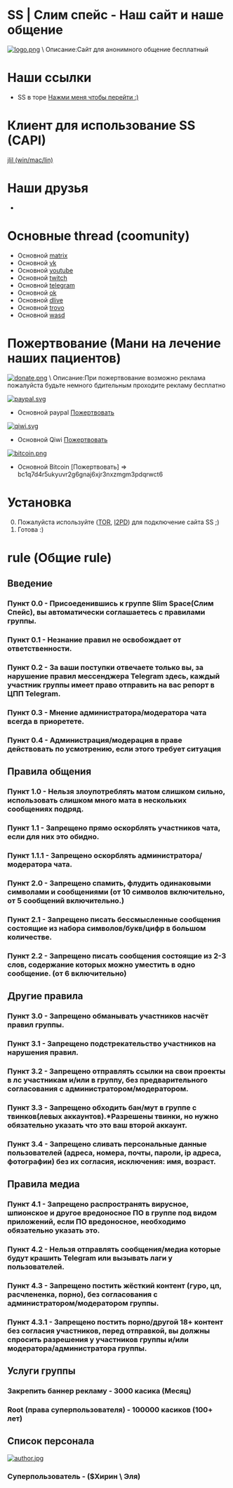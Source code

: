 # SS | Слим спейс - Наш сайт и наше общение
[![logo.png](https://github.com/AliensRedSoftware/slim-space/blob/main/img/logo.png)](https://github.com/AliensRedSoftware/slim-space/blob/main/img/logo.png)
\ Описание:Сайт для анонимного общение бесплатный

# Наши ссылки
* SS в торе [Нажми меня чтобы перейти :)](http://nzonq5ckiszeqfslp6sxsla3o6qarqselbuct6jgbd3jpf6mopnn2fqd.onion)

# Клиент для использование SS (CAPI)
[jlil (win/mac/lin)](https://github.com/AliensRedSoftware/jlil)

# Наши друзья
-

# Основные thread (coomunity)
* Основной [matrix](http://ccl.su/CwcS)
* Основной [vk](http://ccl.su/1xcS)
* Основной [youtube](http://ccl.su/2xcS)
* Основной [twitch](http://ccl.su/3xcS)
* Основной [telegram](http://ccl.su/4xcS)
* Основной [ok](http://ccl.su/5xcS)
* Основной [dlive](http://ccl.su/RxcS)
* Основной [trovo](http://ccl.su/6xcS)
* Основной [wasd](http://ccl.su/TxcS)

# Пожертвование (Мани на лечение наших пациентов)
[![donate.png](https://github.com/AliensRedSoftware/slim-space/blob/main/img/donate.png)](https://github.com/AliensRedSoftware/slim-space/blob/main/img/donate.png)
\ Описание:При пожертвование возможно реклама пожалуйста будьте немного бдительным проходите рекламу бесплатно

[![paypal.svg](https://github.com/AliensRedSoftware/slim-space/blob/main/img/paypal.svg)](https://github.com/AliensRedSoftware/slim-space/blob/main/img/paypal.svg)
* Основной paypal [Пожертвовать](http://ccl.su/8xcS)

[![qiwi.svg](https://github.com/AliensRedSoftware/slim-space/blob/main/img/qiwi.svg)](https://github.com/AliensRedSoftware/slim-space/blob/main/img/qiwi.svg)
* Основной Qiwi [Пожертвовать](http://ccl.su/9xcS)

[![bitcoin.png](https://github.com/AliensRedSoftware/slim-space/blob/main/img/bitcoin.png)](https://github.com/AliensRedSoftware/slim-space/blob/main/img/bitcoin.png)
* Основной Bitcoin [Пожертвовать] => bc1q7d4r5ukyuvr2g6gnaj6xjr3nxzmgm3pdqrwct6

# Установка
0. Пожалуйста используйте ([TOR](https://www.torproject.org/), [I2PD](https://i2pd.website/)) для подключение сайта SS ;)
1. Готова :)

# rule (Общие rule)

## Введение

### Пункт 0.0 - Присоеденившись к группе Slim Space(Слим Спейс), вы автоматически соглашаетесь с правилами группы.

### Пункт 0.1 - Незнание правил не освобождает от ответственности.

### Пункт 0.2 - За ваши поступки отвечаете только вы, за нарушение правил мессенджера Telegram здесь, каждый участник группы имеет право отправить на вас репорт в ЦПП Telegram.

### Пункт 0.3 - Мнение администратора/модератора чата всегда в приоретете.

### Пункт 0.4 - Администрация/модерация в праве действовать по усмотрению, если этого требует ситуация 

## Правила общения

### Пункт 1.0 - Нельзя злоупотреблять матом слишком сильно, использовать слишком много мата в нескольких сообщениях подряд.

### Пункт 1.1 - Запрещено прямо оскорблять участников чата, если для них это обидно. 

### Пункт 1.1.1 - Запрещено оскорблять администратора/модератора чата.

### Пункт 2.0 - Запрещено спамить, флудить одинаковыми символами и сообщениями (от 10 символов включительно, от 5 сообщений включительно.) 

### Пункт 2.1 - Запрещено писать бессмысленные сообщения состоящие из набора символов/букв/цифр в большом количестве.

### Пункт 2.2 - Запрещено писать сообщения состоящие из 2-3 слов, содержание которых можно уместить в одно сообщение. (от 6 включительно) 

## Другие правила

### Пункт 3.0 - Запрещено обманывать участников насчёт правил группы.

### Пункт 3.1 - Запрещено подстрекательство участников на нарушения правил.

### Пункт 3.2 - Запрещено отправлять ссылки на свои проекты в лс участникам и/или в группу, без предварительного согласования с администратором/модератором. 

### Пункт 3.3 - Запрещено обходить бан/мут в группе с твинков(левых аккаунтов).*Разрешены твинки, но нужно обязательно указать что это ваш второй аккаунт.

### Пункт 3.4 - Запрещено сливать персональные данные пользователей (адреса, номера, почты, пароли, ip адреса, фотографии) без их согласия, исключения: имя, возраст. 

## Правила медиа

### Пункт 4.1 - Запрещено распространять вирусное, шпионское и другое вредоносное ПО в группе под видом приложений, если ПО вредоносное, необходимо обязательно указать это. 

### Пункт 4.2 - Нельзя отправлять сообщения/медиа которые будут крашить Telegram или вызывать лаги у пользователей. 

### Пункт 4.3 - Запрещено постить жёсткий контент (гуро, цп, расчлененка, порно), без согласования с администратором/модератором группы. 

### Пункт 4.3.1 - Запрещено постить порно/другой 18+ контент без согласия участников, перед отправкой, вы должны спросить разрешения у участников группы и/или модератора/администратора группы.

## Услуги группы

### Закрепить баннер рекламу - 3000 касика (Месяц) 
### Root (права суперпользователя) - 100000 касиков (100+ лет)

## Список персонала
[![author.jpg](https://github.com/AliensRedSoftware/slim-space/blob/main/img/author.jpg)](https://github.com/AliensRedSoftware/slim-space/blob/main/img/author.jpg)
### Суперпользователь - ($Хирин \ Эля)

